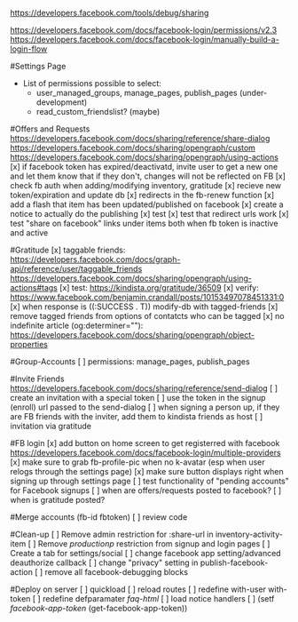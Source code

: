 https://developers.facebook.com/tools/debug/sharing

https://developers.facebook.com/docs/facebook-login/permissions/v2.3
https://developers.facebook.com/docs/facebook-login/manually-build-a-login-flow

#Settings Page
 - List of permissions possible to select:
    - user_managed_groups, manage_pages, publish_pages (under-development)
    - read_custom_friendslist? (maybe)

#Offers and Requests
https://developers.facebook.com/docs/sharing/reference/share-dialog
https://developers.facebook.com/docs/sharing/opengraph/custom
https://developers.facebook.com/docs/sharing/opengraph/using-actions
[x] if facebook token has expired/deactivatd, invite user to get a new one and let them know that if they don't, changes will not be reflected on FB
[x] check fb auth when adding/modifying inventory, gratitude
[x] recieve new token/expiration and update db
[x] redirects in the fb-renew function
[x] add a flash that item has been updated/published on facebook
[x] create a notice to actually do the publishing
[x] test
[x] test that redirect urls work
[x] test "share on facebook" links under items both when fb token is inactive and active

#Gratitude
[x] taggable friends:
https://developers.facebook.com/docs/graph-api/reference/user/taggable_friends
https://developers.facebook.com/docs/sharing/opengraph/using-actions#tags
[x] test: https://kindista.org/gratitude/36509
[x] verify: https://www.facebook.com/benjamin.crandall/posts/10153497078451331:0
[x] when response is ((:SUCCESS . T)) modify-db with tagged-friends
[x] remove tagged friends from options of contatcts who can be tagged
[x] no indefinite article (og:determiner=""):
https://developers.facebook.com/docs/sharing/opengraph/object-properties

#Group-Accounts
[ ] permissions:
    manage_pages, publish_pages

#Invite Friends
https://developers.facebook.com/docs/sharing/reference/send-dialog 
[ ] create an invitation with a special token
[ ] use the token in the signup (enroll) url passed to the send-dialog
[ ] when signing a person up, if they are FB friends with the inviter, add them to kindista friends as host
[ ] invitation via gratitude

#FB login
[x] add button on home screen to get registerred with facebook
https://developers.facebook.com/docs/facebook-login/multiple-providers
[x] make sure to grab fb-profile-pic when no k-avatar (esp when user relogs through the settings page)
[x] make sure button displays right when signing up through settings page
[ ] test functionality of "pending accounts" for Facebook signups
[ ] when are offers/requests posted to facebook?
[ ] when is gratitude posted?

#Merge accounts (fb-id fbtoken)
[ ] review code

#Clean-up
[ ] Remove admin restriction for :share-url in inventory-activity-item
[ ] Remove *productionp* restriction from signup and login pages
[ ] Create a tab for settings/social
[ ] change facebook app setting/advanced deauthorize callback
[ ] change "privacy" setting in publish-facebook-action
[ ] remove all facebook-debugging blocks

#Deploy on server
[ ] quickload
[ ] reload routes
[ ] redefine with-user with-token
[ ] redefine defparamater *faq-html*
[ ] load notice handlers
[ ] (setf *facebook-app-token* (get-facebook-app-token))
